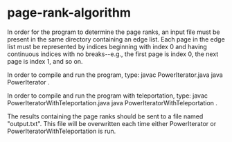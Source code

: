 # page-rank-algorithm

In order for the program to determine the page ranks, an input file must be present in the 
same directory containing an edge list.  Each page in the edge list must be represented by
indices beginning with index 0 and having continuous indices with no breaks--e.g., the first
page is index 0, the next page is index 1, and so on.

In order to compile and run the program, type: 
javac PowerIterator.java
java PowerIterator <name of file>.

In order to compile and run the program with teleportation, type: 
javac PowerIteratorWithTeleportation.java
java PowerIteratorWithTeleportation <name of file>.

The results containing the page ranks should be sent to a file named "output.txt". 
This file will be overwritten each time either PowerIterator or PowerIteratorWithTeleportation is run.  
